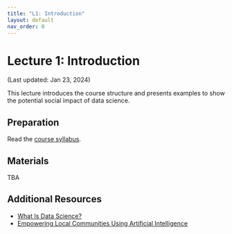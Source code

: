 ```yaml
---
title: "L1: Introduction"
layout: default
nav_order: 0
---
```


# Lecture 1: Introduction

(Last updated: Jan 23, 2024)

This lecture introduces the course structure and presents examples to show the potential social impact of data science.

## Preparation

Read the [course syllabus](../syllabus).

## Materials

TBA

## Additional Resources

- [What Is Data Science?](https://jakevdp.github.io/PythonDataScienceHandbook/00.00-preface.html)
- [Empowering Local Communities Using Artificial Intelligence](https://doi.org/10.1016/j.patter.2022.100449)
